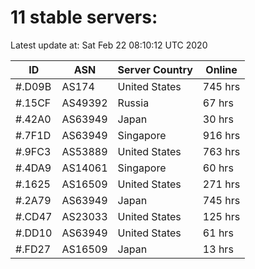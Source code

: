 # 11 stable servers:

Latest update at: Sat Feb 22 08:10:12 UTC 2020

| ID | ASN | Server Country | Online |
| -- | --- | -------------- | ------ |
| #.D09B | AS174 | United States | 745 hrs |
| #.15CF | AS49392 | Russia | 67 hrs |
| #.42A0 | AS63949 | Japan | 30 hrs |
| #.7F1D | AS63949 | Singapore | 916 hrs |
| #.9FC3 | AS53889 | United States | 763 hrs |
| #.4DA9 | AS14061 | Singapore | 60 hrs |
| #.1625 | AS16509 | United States | 271 hrs |
| #.2A79 | AS63949 | Japan | 745 hrs |
| #.CD47 | AS23033 | United States | 125 hrs |
| #.DD10 | AS63949 | United States | 61 hrs |
| #.FD27 | AS16509 | Japan | 13 hrs |

